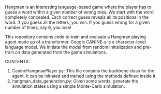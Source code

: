 Hangman is an interesting language-based game where the player has to guess a word within a given number of wrong tries.
We start with the word completely concealed. Each correct guess reveals all its positions in the word. If you guess all the letters, you win. 
If you guess wrong for a given number of times, say 6, you lose!

This repository contains code to train and evaluate a Hangman playing agent made up of a transformer. Google CANINE-s is a character-level language model.
We initiate the model from random initialization and pre-train on data generated from the game simulations.

CONTENTS:
1) CanineHangmanPlayer.py: This file contains the backbone class for the agent. It can be initiated and trained using the methods defined inside it.
2) hangman_data_generation.py: Given some words, generate the simulation states using a simple Monte-Carlo simulation.
